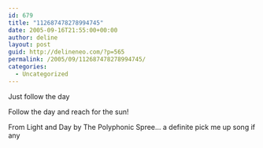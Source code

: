 ```yaml
---
id: 679
title: "112687478278994745"
date: 2005-09-16T21:55:00+00:00
author: deline
layout: post
guid: http://delineneo.com/?p=565
permalink: /2005/09/112687478278994745/
categories:
  - Uncategorized
---
```

Just follow the day

Follow the day and reach for the sun!

From Light and Day by The Polyphonic Spree&#8230; a definite pick me up song if any
